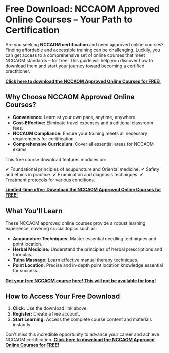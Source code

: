 # Free Download: NCCAOM Approved Online Courses – Your Path to Certification

Are you seeking **NCCAOM certification** and need approved online courses? Finding affordable and accessible training can be challenging. Luckily, you can get access to a comprehensive set of online courses that meet NCCAOM standards – for free! This guide will help you discover how to download them and start your journey toward becoming a certified practitioner.

[**Click here to download the NCCAOM Approved Online Courses for FREE!**](https://udemywork.com/nccaom-approved-online-courses)

## Why Choose NCCAOM Approved Online Courses?

*   **Convenience:** Learn at your own pace, anytime, anywhere.
*   **Cost-Effective:** Eliminate travel expenses and traditional classroom fees.
*   **NCCAOM Compliance:** Ensure your training meets all necessary requirements for certification.
*   **Comprehensive Curriculum:** Cover all essential areas for NCCAOM exams.

This free course download features modules on:

✔ Foundational principles of acupuncture and Oriental medicine.
✔ Safety and ethics in practice.
✔ Examination and diagnosis techniques.
✔ Treatment protocols for various conditions.

[**Limited-time offer: Download the NCCAOM Approved Online Courses for FREE!**](https://udemywork.com/nccaom-approved-online-courses)

## What You'll Learn

These NCCAOM approved online courses provide a robust learning experience, covering crucial topics such as:

*   **Acupuncture Techniques:** Master essential needling techniques and point location.
*   **Herbal Medicine:** Understand the principles of herbal prescriptions and formulas.
*   **Tuina Massage:** Learn effective manual therapy techniques.
*   **Point Location:** Precise and in-depth point location knowledge essential for success.

[**Get your free NCCAOM course here! This will not be available for long!**](https://udemywork.com/nccaom-approved-online-courses)

## How to Access Your Free Download

1.  **Click:** Use the download link above.
2.  **Register:** Create a free account.
3.  **Start Learning:** Access the complete course content and materials instantly.

Don't miss this incredible opportunity to advance your career and achieve NCCAOM certification. **[Click here to download the NCCAOM Approved Online Courses for FREE!](https://udemywork.com/nccaom-approved-online-courses)**
